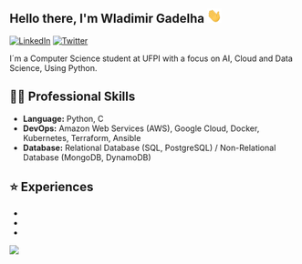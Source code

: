 <h2> Hello there, I'm Wladimir Gadelha <img src="https://raw.githubusercontent.com/ABSphreak/ABSphreak/master/gifs/Hi.gif" height="25px"> </h2>

[ ![LinkedIn](https://img.shields.io/badge/LinkedIn-4682B4?style=for-the-badge&logo=linkedin&logoColor=white)](https://www.linkedin.com/) [![Twitter](https://img.shields.io/badge/Twitter-1E90FF?style=for-the-badge&logo=twitter&logoColor=white)](https://twitter.com/VlaadX_) 

I´m a Computer Science student at UFPI with a focus on AI, Cloud and Data Science, Using Python.

##  👨‍💻 Professional Skills
-  **Language:**  Python, C
-  **DevOps:**  Amazon Web Services (AWS), Google Cloud, Docker, Kubernetes, Terraform, Ansible
-  **Database:** Relational Database (SQL, PostgreSQL) / Non-Relational Database (MongoDB, DynamoDB)

## ⭐️ Experiences
-
-
-

<div>
  <a href="https://github.com/VlaadX">
  <img height="160em" src="https://github-readme-stats.vercel.app/api?username=VlaadX&show_icons=&theme=shadow_blue&include_all_commits=true&count_private=true"/>
</div>
